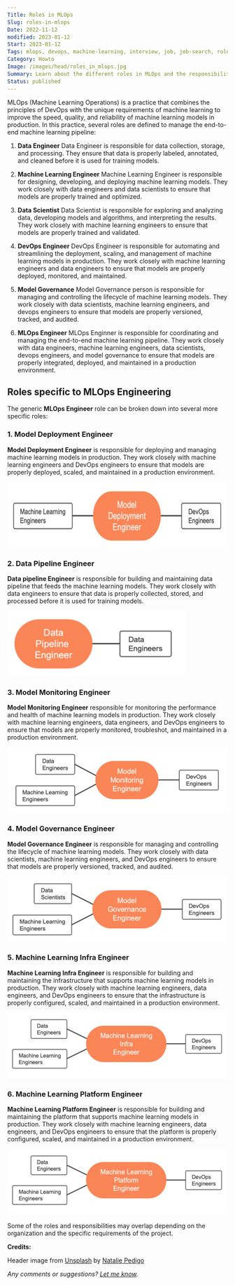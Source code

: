 ```yaml
---
Title: Roles in MLOps
Slug: roles-in-mlops
Date: 2022-11-12
modified: 2023-01-12
Start: 2023-01-12
Tags: mlops, devops, machine-learning, interview, job, job-search, roles
Category: Howto
Image: /images/head/roles_in_mlops.jpg
Summary: Learn about the different roles in MLOps and the responsibilities of each role, including Model Deployment Engineer, Data pipeline Engineer, Model Monitoring Engineer, Model Governance Engineer, Machine Learning Infra Engineer and Machine Learning Platform Engineer.
Status: published
---
```



MLOps (Machine Learning Operations) is a practice that combines the principles of DevOps with the unique requirements of machine learning to improve the speed, quality, and reliability of machine learning models in production. In this practice, several roles are defined to manage the end-to-end machine learning pipeline:

1.  **Data Engineer**
Data Engineer is responsible for data collection, storage, and processing. They ensure that data is properly labeled, annotated, and cleaned before it is used for training models.

2. **Machine Learning Engineer**
Machine Learning Engineer is responsible for designing, developing, and deploying machine learning models. They work closely with data engineers and data scientists to ensure that models are properly trained and optimized.
    
3.  **Data Scientist**
Data Scientist is responsible for exploring and analyzing data, developing models and algorithms, and interpreting the results. They work closely with machine learning engineers to ensure that models are properly trained and validated.
    
4.  **DevOps Engineer**
DevOps Engineer is responsible for automating and streamlining the deployment, scaling, and management of machine learning models in production. They work closely with machine learning engineers and data engineers to ensure that models are properly deployed, monitored, and maintained.
    
5.  **Model Governance**
Model Governance person is responsible for managing and controlling the lifecycle of machine learning models. They work closely with data scientists, machine learning engineers, and devops engineers to ensure that models are properly versioned, tracked, and audited.
    
6.  **MLOps Engineer**
MLOps Enginner is responsible for coordinating and managing the end-to-end machine learning pipeline. They work closely with data engineers, machine learning engineers, data scientists, devops engineers, and model governance to ensure that models are properly integrated, deployed, and maintained in a production environment.


## Roles specific to MLOps Engineering
The generic **MLOps Engineer** role can be broken down into several more specific roles:

### 1.  Model Deployment Engineer
**Model Deployment Engineer** is responsible for deploying and managing machine learning models in production. They work closely with machine learning engineers and DevOps engineers to ensure that models are properly deployed, scaled, and maintained in a production environment.


<img src="../images/mlops_roles/model_deployment_engineer.png" height=150 alt="Model Deployment Engineer">    
    
### 2. Data Pipeline Engineer
**Data pipeline Engineer** is responsible for building and maintaining data pipeline that feeds the machine learning models. They work closely with data engineers to ensure that data is properly collected, stored, and processed before it is used for training models.


<img src="../images/mlops_roles/data_pipeline_engineer.png" height=150 alt="Data Pipeline Engineer">    

### 3.  Model Monitoring Engineer
**Model Monitoring Engineer** responsible for monitoring the performance and health of machine learning models in production. They work closely with machine learning engineers, data engineers, and DevOps engineers to ensure that models are properly monitored, troubleshot, and maintained in a production environment.


<img src="../images/mlops_roles/model_monitoring_engineer.png" height=150 alt="Model Monitoring Engineer">  

### 4.  Model Governance Engineer
**Model Governance Engineer** is responsible for managing and controlling the lifecycle of machine learning models. They work closely with data scientists, machine learning engineers, and DevOps engineers to ensure that models are properly versioned, tracked, and audited.


<img src="../images/mlops_roles/model_governance_engineer.png" height=150 alt="Model Governance Engineer">  

### 5.  Machine Learning Infra Engineer
**Machine Learning Infra Engineer** is responsible for building and maintaining the infrastructure that supports machine learning models in production. They work closely with machine learning engineers, data engineers, and DevOps engineers to ensure that the infrastructure is properly configured, scaled, and maintained in a production environment.


<img src="../images/mlops_roles/machine_learning_infra_engineer.png" height=150 alt="Machine Learning Infra Engineer">  

### 6.  Machine Learning Platform Engineer
**Machine Learning Platform Engineer** is responsible for building and maintaining the platform that supports machine learning models in production. They work closely with machine learning engineers, data engineers, and DevOps engineers to ensure that the platform is properly configured, scaled, and maintained in a production environment.


<img src="../images/mlops_roles/machine_learning_platform_engineer.png" height=150 alt="Machine Learning Platform Engineer">  


Some of the roles and responsibilities may overlap depending on the organization and the specific requirements of the project.

**Credits:**

Header image from [Unsplash](https://unsplash.com/photos/wJK9eTiEZHY) by [Natalie Pedigo](https://unsplash.com/@nataliepedigo)

*Any comments or suggestions? [Let me know](mailto:ksafjan@gmail.com?subject=Blog+post).*